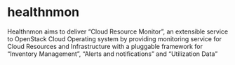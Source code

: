 healthnmon
==========

Healthnmon aims to deliver “Cloud Resource Monitor”, an extensible service to OpenStack Cloud Operating system by providing monitoring service for Cloud Resources and Infrastructure with a pluggable framework for “Inventory Management”, “Alerts and notifications” and “Utilization Data” 